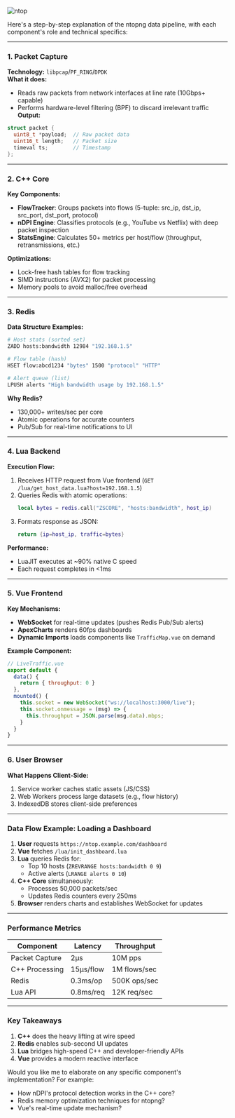 ![ntop](https://github.com/user-attachments/assets/1877ba41-c326-409a-a919-0d03fbe56c6a)



Here's a step-by-step explanation of the ntopng data pipeline, with each component's role and technical specifics:

---

### **1. Packet Capture**
**Technology:** `libpcap`/`PF_RING`/`DPDK`  
**What it does:**  
- Reads raw packets from network interfaces at line rate (10Gbps+ capable)  
- Performs hardware-level filtering (BPF) to discard irrelevant traffic  
**Output:**  
```cpp
struct packet {
  uint8_t *payload;  // Raw packet data
  uint16_t length;   // Packet size
  timeval ts;        // Timestamp
};
```

---

### **2. C++ Core**
**Key Components:**  
- **FlowTracker**: Groups packets into flows (5-tuple: src_ip, dst_ip, src_port, dst_port, protocol)  
- **nDPI Engine**: Classifies protocols (e.g., YouTube vs Netflix) with deep packet inspection  
- **StatsEngine**: Calculates 50+ metrics per host/flow (throughput, retransmissions, etc.)  

**Optimizations:**  
- Lock-free hash tables for flow tracking  
- SIMD instructions (AVX2) for packet processing  
- Memory pools to avoid malloc/free overhead  

---

### **3. Redis**
**Data Structure Examples:**  
```bash
# Host stats (sorted set)
ZADD hosts:bandwidth 12984 "192.168.1.5" 

# Flow table (hash)
HSET flow:abcd1234 "bytes" 1500 "protocol" "HTTP"

# Alert queue (list)
LPUSH alerts "High bandwidth usage by 192.168.1.5"
```

**Why Redis?**  
- 130,000+ writes/sec per core  
- Atomic operations for accurate counters  
- Pub/Sub for real-time notifications to UI  

---

### **4. Lua Backend**
**Execution Flow:**  
1. Receives HTTP request from Vue frontend (`GET /lua/get_host_data.lua?host=192.168.1.5`)  
2. Queries Redis with atomic operations:  
   ```lua
   local bytes = redis.call("ZSCORE", "hosts:bandwidth", host_ip)
   ```
3. Formats response as JSON:  
   ```lua
   return {ip=host_ip, traffic=bytes}
   ```

**Performance:**  
- LuaJIT executes at ~90% native C speed  
- Each request completes in <1ms  

---

### **5. Vue Frontend**
**Key Mechanisms:**  
- **WebSocket** for real-time updates (pushes Redis Pub/Sub alerts)  
- **ApexCharts** renders 60fps dashboards  
- **Dynamic Imports** loads components like `TrafficMap.vue` on demand  

**Example Component:**  
```javascript
// LiveTraffic.vue
export default {
  data() {
    return { throughput: 0 }
  },
  mounted() {
    this.socket = new WebSocket("ws://localhost:3000/live");
    this.socket.onmessage = (msg) => {
      this.throughput = JSON.parse(msg.data).mbps;
    }
  }
}
```

---

### **6. User Browser**
**What Happens Client-Side:**  
1. Service worker caches static assets (JS/CSS)  
2. Web Workers process large datasets (e.g., flow history)  
3. IndexedDB stores client-side preferences  

---

### **Data Flow Example: Loading a Dashboard**
1. **User** requests `https://ntop.example.com/dashboard`
2. **Vue** fetches `/lua/init_dashboard.lua`
3. **Lua** queries Redis for:
   - Top 10 hosts (`ZREVRANGE hosts:bandwidth 0 9`)
   - Active alerts (`LRANGE alerts 0 10`)
4. **C++ Core** simultaneously:
   - Processes 50,000 packets/sec
   - Updates Redis counters every 250ms
5. **Browser** renders charts and establishes WebSocket for updates

---

### **Performance Metrics**
| Component | Latency | Throughput |
|-----------|---------|------------|
| Packet Capture | 2μs | 10M pps |
| C++ Processing | 15μs/flow | 1M flows/sec |
| Redis | 0.3ms/op | 500K ops/sec |
| Lua API | 0.8ms/req | 12K req/sec |

---

### **Key Takeaways**
1. **C++** does the heavy lifting at wire speed  
2. **Redis** enables sub-second UI updates  
3. **Lua** bridges high-speed C++ and developer-friendly APIs  
4. **Vue** provides a modern reactive interface  

Would you like me to elaborate on any specific component's implementation? For example:  
- How nDPI's protocol detection works in the C++ core?  
- Redis memory optimization techniques for ntopng?  
- Vue's real-time update mechanism?
